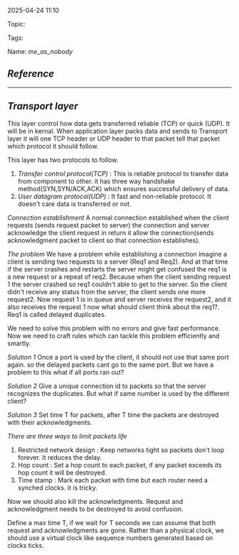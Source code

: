 
2025-04-24 11:10

Topic: 

Tags: 

Name: *me_as_nobody*
## *Reference*



---
## *Transport layer*

This layer control how data gets transferred reliable (TCP) or quick (UDP). It will be in kernal.
When application layer packs data and sends to Transport layer it will one TCP header or UDP header to that packet tell that packet which protocol it should follow.

This layer has two protocols to follow.
1. *Transfer control protocol(TCP)* : This is reliable protocol to transfer data from component to other. it has three way handshake method(SYN,SYN/ACK,ACK) which ensures successful delivery of data. 
2. *User datagram protocol(UDP)* : It fast and non-reliable protocol. It doesn't care data is transferred or not.

*Connection establishment* 
A normal connection established when the client requests (sends request packet to server) the connection and server acknowledge the client request in return it allow the connection(sends acknowledgment packet to client so that connection establishes). 

*The problem*
We have a problem while establishing a connection imagine a client is sending two requests to a server (Req1 and Req2). And at that time if the server crashes and restarts the server might get confused the req1 is a new request or a repeat of req2. Because when the client sending request 1 the server crashed so req1 couldn't able to get to the server. So the client didn't receive any status from the server, the client sends one more request2. Now request 1 is in queue and server receives the request2, and it also receives the request 1 now what should client think about the req1?. Req1 is called delayed duplicates. 

We need to solve this problem with no errors and give fast performance. Now we need to craft rules which can tackle this problem efficiently and smartly.

*Solution 1*
Once a port is used by the client, it should not use that same port again. so the delayed packets cant go to the same port.
But we have a problem to this what if all ports ran out?

*Solution 2*
Give a unique connection id to packets so that the server recognizes the duplicates.
But what if same number is used by the different client?

*Solution 3*
Set time T for packets, after T time the packets are destroyed with their acknowledgments.

*There are three ways to limit packets life*
1. Restricted network design : Keep networks tight so packets don't loop forever. It reduces the delay.
2. Hop count : Set a hop count to each packet, if any packet exceeds its hop count it will be destroyed.
3. Time stamp : Mark each packet with time but each router need a synched clocks. it is tricky.

Now we should also kill the acknowledgments. Request and acknowledgment needs to be destroyed to avoid confusion.

Define a max time T, if we wait for T seconds we can assume that both request and acknowledgments are gone. Rather than a physical clock, we should use a virtual clock like sequence numbers generated based on clocks ticks.